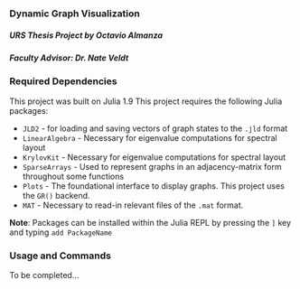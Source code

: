 ### Dynamic Graph Visualization
##### URS Thesis Project by Octavio Almanza
##### Faculty Advisor: Dr. Nate Veldt

### Required Dependencies

This project was built on Julia 1.9
This project requires the following Julia packages:

- ``JLD2`` - for loading and saving vectors of graph states to the ``.jld`` format
- ``LinearAlgebra`` - Necessary for eigenvalue computations for spectral layout
- ``KrylovKit`` - Necessary for eigenvalue computations for spectral layout
- ``SparseArrays`` - Used to represent graphs in an adjacency-matrix form throughout some functions
- ``Plots`` - The foundational interface to display graphs. This project uses the ``GR()`` backend.
- ``MAT`` - Necessary to read-in relevant files of the ``.mat`` format.

**Note**: Packages can be installed within the Julia REPL by pressing the ``]`` key and typing ``add PackageName``

### Usage and Commands

To be completed...